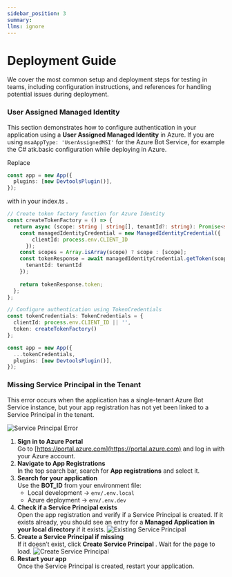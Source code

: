 ```yaml
---
sidebar_position: 3
summary: 
llms: ignore
---
```


# Deployment Guide

We cover the most common setup and deployment steps for testing in teams, including configuration instructions, and references for handling potential issues during deployment.

### User Assigned Managed Identity

This section demonstrates how to configure authentication in your application using a **User Assigned Managed Identity** in Azure. If you are using `msaAppType: 'UserAssignedMSI'` for the Azure Bot Service, for example the C# atk.basic configuration while deploying in Azure.

Replace
```typescript
const app = new App({
  plugins: [new DevtoolsPlugin()],
});
```
with in your index.ts .

```typescript
// Create token factory function for Azure Identity
const createTokenFactory = () => {
  return async (scope: string | string[], tenantId?: string): Promise<string> => {
    const managedIdentityCredential = new ManagedIdentityCredential({
        clientId: process.env.CLIENT_ID
      });
    const scopes = Array.isArray(scope) ? scope : [scope];
    const tokenResponse = await managedIdentityCredential.getToken(scopes, {
      tenantId: tenantId
    });
   
    return tokenResponse.token;
  };
};

// Configure authentication using TokenCredentials
const tokenCredentials: TokenCredentials = {
  clientId: process.env.CLIENT_ID || '',
  token: createTokenFactory()
};

const app = new App({
  ...tokenCredentials,
  plugins: [new DevtoolsPlugin()],
});
```

### Missing Service Principal in the Tenant

This error occurs when the application has a single-tenant Azure Bot Service instance, but your app registration has not yet been linked to a Service Principal in the tenant.  

![Service Principal Error](/screenshots/service-principal-error.png)  

1. **Sign in to Azure Portal**  
   Go to [https://portal.azure.com](https://portal.azure.com) and log in with your Azure account.
2. **Navigate to App Registrations**  
   In the top search bar, search for **App registrations** and select it.
3. **Search for your application**  
   Use the **BOT_ID** from your environment file:  
   - Local development → `env/.env.local`  
   - Azure deployment → `env/.env.dev`
4. **Check if a Service Principal exists**  
   Open the app registration and verify if a Service Principal is created. If it exists already, you should see an entry for a **Managed Application in your local directory** if it exists.
    ![Existing Service Principal](/screenshots/existing-service-principal.png)
5. **Create a Service Principal if missing**  
   If it doesn’t exist, click **Create Service Principal** . Wait for the page to load.
   ![Create Service Principal](/screenshots/create-service-principal.png)
6. **Restart your app**  
   Once the Service Principal is created, restart your application.